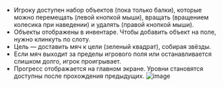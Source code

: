 - Игроку доступен набор объектов (пока только балки), которые можно перемещать (левой кнопкой мыши), вращать (вращением колесика при наведении) и удалять (правой кнопкой мыши).
- Объекты отображены в инвентаре. Чтобы добавить объект на поле, нужно клинкуть по слоту.
- Цель — доставить мяч к цели (зеленый квадрат), собирая звёзды.
- Если мяч выходит за пределы игрового поля или останавливается слишком долго, игрок проигрывает.
- Прогресс отображается на главном экране. Уровни становятся доступны после прохождения предыдущих.
![image](https://github.com/user-attachments/assets/b85206e3-728a-4a02-ac74-942306b0167f)
